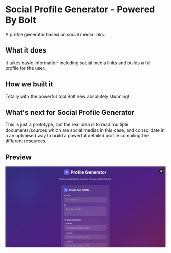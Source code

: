 # Social Profile Generator - Powered By Bolt
A profile generator based on social media links.

## What it does
It takes basic information including social media links and builds a full profile for the user.

## How we built it
Totally with the powerful tool Bolt.new absolutely stunning!

## What's next for Social Profile Generator
This is just a prototype, but the real idea is to read multiple documents/sources which are social medias in this case, and consolidate in a an optimised way to build a powerful detailed profile compiling the different resources.

## Preview
![App Screenshot](https://github.com/youaftouh/social-profile-generator-bolt/blob/main/public/Screenshot.png)

